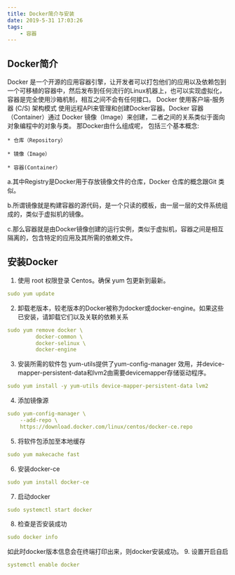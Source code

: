 ```yaml
---
title: Docker简介与安装 
date: 2019-5-31 17:03:26
tags:
    - 容器
---
```

## Docker简介
Docker 是一个开源的应用容器引擎，让开发者可以打包他们的应用以及依赖包到一个可移植的容器中，然后发布到任何流行的Linux机器上，也可以实现虚拟化，容器是完全使用沙箱机制，相互之间不会有任何接口。
Docker 使用客户端-服务器 (C/S) 架构模式 使用远程API来管理和创建Docker容器。Docker 容器（Container）通过 Docker 镜像（Image）来创建，二者之间的关系类似于面向对象编程中的对象与类。
那Docker由什么组成呢， 包括三个基本概念:

    * 仓库（Repository）

    * 镜像（Image）

    * 容器(Container）
a.其中Registry是Docker用于存放镜像文件的仓库，Docker 仓库的概念跟Git 类似。

b.所谓镜像就是构建容器的源代码，是一个只读的模板，由一层一层的文件系统组成的，类似于虚拟机的镜像。

c.那么容器就是由Docker镜像创建的运行实例，类似于虚拟机，容器之间是相互隔离的，包含特定的应用及其所需的依赖文件。
## 安装Docker
1. 使用 root 权限登录 Centos。确保 yum 包更新到最新。
```yaml
sudo yum update
```
2. 卸载老版本，较老版本的Docker被称为docker或docker-engine。如果这些已安装，请卸载它们以及关联的依赖关系
```yaml
sudo yum remove docker \
         docker-common \
         docker-selinux \
         docker-engine
```
3. 安装所需的软件包 yum-utils提供了yum-config-manager 效用，并device-mapper-persistent-data和lvm2由需要devicemapper存储驱动程序。
```yaml
sudo yum install -y yum-utils device-mapper-persistent-data lvm2
```
4. 添加镜像源
```yaml
sudo yum-config-manager \
    --add-repo \
    https://download.docker.com/linux/centos/docker-ce.repo
```
5. 将软件包添加至本地缓存
```yaml
sudo yum makecache fast
```
6. 安装docker-ce
```yaml
sudo yum install docker-ce
```
7. 启动docker
```yaml
sudo systemctl start docker
```
8. 检查是否安装成功
```yaml
sudo docker info
```
如此时docker版本信息会在终端打印出来，则docker安装成功。
9. 设置开启自启
```yaml
systemctl enable docker
```
